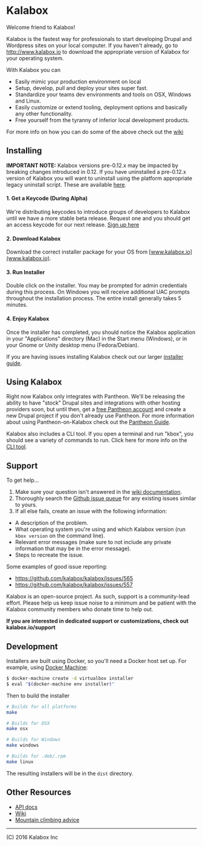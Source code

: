 # Kalabox

Welcome friend to Kalabox!

Kalabox is the fastest way for professionals to start developing Drupal and Wordpress sites on your local computer. If you haven't already, go to http://www.kalabox.io to download the appropriate version of Kalabox for your operating system.

With Kalabox you can

* Easily mimic your production environment on local
* Setup, develop, pull and deploy your sites super fast.
* Standardize your teams dev environments and tools on OSX, Windows and Linux.
* Easily customize or extend tooling, deployment options and basically any other functionality.
* Free yourself from the tyranny of inferior local development products.

For more info on how you can do some of the above check out the [wiki](https://kalabox.freshdesk.com)

## Installing

**IMPORTANT NOTE:** Kalabox versions pre-0.12.x may be impacted by breaking changes introduced in 0.12. If you have uninstalled a pre-0.12.x version of Kalabox you will want to uninstall using the platform appropriate legacy uninstall script. These are available [here](https://github.com/kalabox/kalabox-cli/tree/447fa1ebc88960f1134322fdef25e6995954f518/scripts).

#### 1. Get a Keycode (During Alpha)

We're distributing keycodes to introduce groups of developers to Kalabox until we have a more stable beta release. Request one and you should get an access keycode for our next release. [Sign up here](http://www.kalabox.io/download.html)

#### 2. Download Kalabox

Download the correct installer package for your OS from [www.kalabox.io](www.kalabox.io).

#### 3. Run Installer

Double click on the installer. You may be prompted for admin credentials during this process. On Windows you will receive additional UAC prompts throughout the installation process. The entire install generally takes 5 minutes.

#### 4. Enjoy Kalabox

Once the installer has completed, you should notice the Kalabox application in your "Applications" directory (Mac) in the Start menu (Windows), or in your Gnome or Unity desktop menu (Fedora/Debian).

If you are having issues installing Kalabox check out our larger [installer guide](https://kalabox.freshdesk.com/solution/articles/14000004624-installing-kalabox).

## Using Kalabox

Right now Kalabox only integrates with Pantheon. We'll be releasing the ability to have "stock" Drupal sites and integrations with other hosting providers soon, but until then, get a [free Pantheon account](https://pantheon.io/register) and create a new Drupal project if you don't already use Pantheon. For more information about
using Pantheon-on-Kalabox check out the [Pantheon Guide](https://github.com/kalabox/kalabox-app-pantheon).

Kalabox also includes a CLI tool. If you open a terminal and run "kbox", you should see a variety of commands to run. Click here for more info on the [CLI tool](https://github.com/kalabox/kalabox-cli).

## Support

To get help...

1. Make sure your question isn't answered in the [wiki documentation](https://kalabox.freshdesk.com/solution/categories).
2. Thoroughly search the [Github issue queue](https://github.com/kalabox/kalabox/issues) for any existing issues similar to yours.
3. If all else fails, create an issue with the following information:

- A description of the problem.
- What operating system you're using and which Kalabox version (run `kbox version` on the command line).
- Relevant error messages (make sure to not include any private information that may be in the error message).
- Steps to recreate the issue.

Some examples of good issue reporting:

- https://github.com/kalabox/kalabox/issues/565
- https://github.com/kalabox/kalabox/issues/557

Kalabox is an open-source project. As such, support is a community-lead effort. Please help us keep issue noise to a minimum and be patient with the Kalabox community members who donate time to help out.

**If you are interested in dedicated support or customizations, check out kalabox.io/support**

## Development

Installers are built using Docker, so you'll need a Docker host set up. For example, using [Docker Machine](https://github.com/docker/machine):

```bash
$ docker-machine create -d virtualbox installer
$ eval "$(docker-machine env installer)"
```

Then to build the installer

```bash
# Builds for all platforms
make

# Builds for OSX
make osx

# Builds for Windows
make windows

# Builds for .deb/.rpm
make linux
```

The resulting installers will be in the `dist` directory.


## Other Resources

* [API docs](http://api.kalabox.io/)
* [Wiki](https://kalabox.freshdesk.com/solution/categories)
* [Mountain climbing advice](https://www.youtube.com/watch?v=tkBVDh7my9Q)

-------------------------------------------------------------------------------------
(C) 2016 Kalabox Inc

